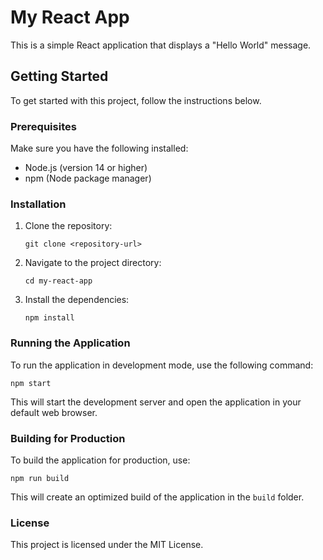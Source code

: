 # My React App

This is a simple React application that displays a "Hello World" message.

## Getting Started

To get started with this project, follow the instructions below.

### Prerequisites

Make sure you have the following installed:

- Node.js (version 14 or higher)
- npm (Node package manager)

### Installation

1. Clone the repository:
   ```
   git clone <repository-url>
   ```

2. Navigate to the project directory:
   ```
   cd my-react-app
   ```

3. Install the dependencies:
   ```
   npm install
   ```

### Running the Application

To run the application in development mode, use the following command:
```
npm start
```

This will start the development server and open the application in your default web browser.

### Building for Production

To build the application for production, use:
```
npm run build
```

This will create an optimized build of the application in the `build` folder.

### License

This project is licensed under the MIT License.